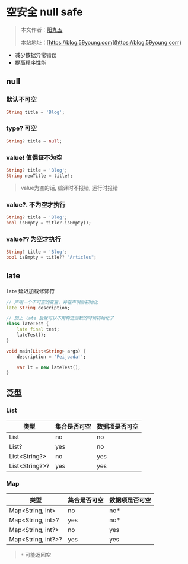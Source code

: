 # 空安全 null safe

> 本文作者：[阳九五](https://github.com/CN-YoungYang)
>
> 本站地址：[https://blog.59young.com](https://blog.59young.com)

- 减少数据异常错误
- 提高程序性能

## null
### 默认不可空
```dart
String title = 'Blog';
```

### type? 可空
```dart
String? title = null;
```

### value! 值保证不为空
```dart
String? title = 'Blog';
String newTitle = title!;
```
> value为空的话, 编译时不报错, 运行时报错

### value?. 不为空才执行
```dart
String? title = 'Blog';
bool isEmpty = title?.isEmpty();
```

### value?? 为空才执行
```dart
String? title = 'Blog';
bool isEmpty = title?? "Articles";
```

## late
`late` 延迟加载修饰符
```dart
// 声明一个不可空的变量，并在声明后初始化
late String description;

// 加上 late 后就可以不用构造函数的时候初始化了
class lateTest {
    late final test;
    lateTest();
}

void main(List<String> args) {
    description = 'Feijoada!';

    var lt = new lateTest();
}
```

## 泛型
### List
| 类型 | 集合是否可空 | 数据项是否可空 |
| ---- | ---- | ---- |
| List<String> | no | no |
| List<String>? | yes | no |
| List<String?> | no | yes |
| List<String?>? | yes | yes |

### Map
| 类型 | 集合是否可空 | 数据项是否可空 |
| ---- | ---- | ---- |
| Map<String, int> | no | no* |
| Map<String, int>? | yes | no* |
| Map<String, int?> | no | yes |
| Map<String, int?>? | yes | yes |
> `*` 可能返回空